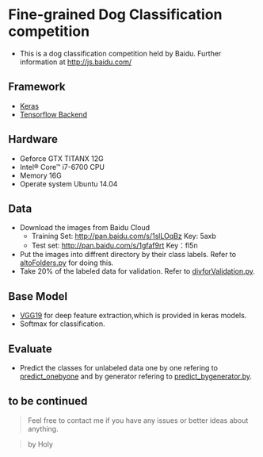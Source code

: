 # Fine-grained Dog Classification competition
- This is a dog classification competition held by Baidu. Further information at http://js.baidu.com/

## Framework
- [Keras](https://keras.io/)
- [Tensorflow Backend](https://www.tensorflow.org/)

## Hardware
- Geforce GTX TITANX 12G
- Intel® Core™ i7-6700 CPU
- Memory 16G
- Operate system Ubuntu 14.04

## Data
- Download the images from Baidu Cloud
  - Training Set: http://pan.baidu.com/s/1slLOqBz Key: 5axb
  - Test set: http://pan.baidu.com/s/1gfaf9rt Key：fl5n
- Put the images into diffrent directory by their class labels. Refer to [altoFolders.py](preprocessing/altoFolders.py) for doing this.
- Take 20% of the labeled data for validation. Refer to [divforValidation.py](preprocessing/divforValidation.py).

## Base Model
- [VGG19](models/vgg19.py) for deep feature extraction,which is provided in keras models.
- Softmax for classification.

## Evaluate
- Predict the classes for unlabeled data one by one refering to [predict_onebyone](evaluate/predict_onebyone.py) and by generator refering to [predict_bygenerator.by](evaluate/predict_bygenerator.py).
## to be continued
> Feel free to contact me if you have any issues or better ideas about anything.

> by Holy
